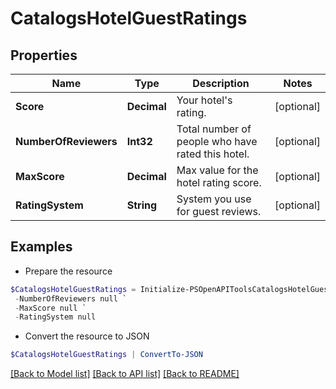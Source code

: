 # CatalogsHotelGuestRatings
## Properties

Name | Type | Description | Notes
------------ | ------------- | ------------- | -------------
**Score** | **Decimal** | Your hotel&#39;s rating. | [optional] 
**NumberOfReviewers** | **Int32** | Total number of people who have rated this hotel. | [optional] 
**MaxScore** | **Decimal** | Max value for the hotel rating score. | [optional] 
**RatingSystem** | **String** | System you use for guest reviews. | [optional] 

## Examples

- Prepare the resource
```powershell
$CatalogsHotelGuestRatings = Initialize-PSOpenAPIToolsCatalogsHotelGuestRatings  -Score null `
 -NumberOfReviewers null `
 -MaxScore null `
 -RatingSystem null
```

- Convert the resource to JSON
```powershell
$CatalogsHotelGuestRatings | ConvertTo-JSON
```

[[Back to Model list]](../README.md#documentation-for-models) [[Back to API list]](../README.md#documentation-for-api-endpoints) [[Back to README]](../README.md)

